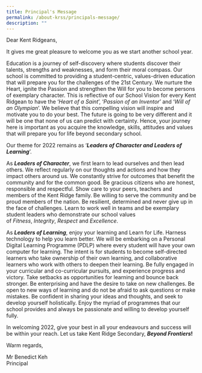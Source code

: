 ```yaml
---
title: Principal's Message
permalink: /about-krss/principals-message/
description: ""
---
```

Dear Kent Ridgeans,

It gives me great pleasure to welcome you as we start another school year.

Education is a journey of self-discovery where students discover their talents, strengths and weaknesses, and form their moral compass. Our school is committed to providing a student-centric, values-driven education that will prepare you for the challenges of the 21st Century. We nurture the Heart, ignite the Passion and strengthen the Will for you to become persons of exemplary character. This is reflective of our School Vision for every Kent Ridgean to have the ‘_Heart of a Saint_’, ‘_Passion of an Inventor_’ and ‘_Will of an Olympian_’. We believe that this compelling vision will inspire and motivate you to do your best. The future is going to be very different and it will be one that none of us can predict with certainty. Hence, your journey here is important as you acquire the knowledge, skills, attitudes and values that will prepare you for life beyond secondary school.

Our theme for 2022 remains as ‘***Leaders of Character and Leaders of Learning***’.

As **_Leaders of Character_**, we first learn to lead ourselves and then lead others. We reflect regularly on our thoughts and actions and how they impact others around us. We constantly strive for outcomes that benefit the community and for the common good. Be gracious citizens who are honest, responsible and respectful. Show care to your peers, teachers and members of the Kent Ridge family. Be willing to serve the community and be proud members of the nation. Be resilient, determined and never give up in the face of challenges. Learn to work well in teams and be exemplary student leaders who demonstrate our school values of _Fitness_, _Integrity_, _Respect_ and _Excellence_.

As **_Leaders of Learning_**, enjoy your learning and Learn for Life. Harness technology to help you learn better. We will be embarking on a Personal Digital Learning Programme (PDLP) where every student will have your own computer for learning. The intent is for students to become self-directed learners who take ownership of their own learning, and collaborative learners who work with others to deepen their learning. Be fully engaged in your curricular and co-curricular pursuits, and experience progress and victory. Take setbacks as opportunities for learning and bounce back stronger. Be enterprising and have the desire to take on new challenges. Be open to new ways of learning and do not be afraid to ask questions or make mistakes. Be confident in sharing your ideas and thoughts, and seek to develop yourself holistically. Enjoy the myriad of programmes that our school provides and always be passionate and willing to develop yourself fully.

In welcoming 2022, give your best in all your endeavours and success will be within your reach. Let us take Kent Ridge Secondary, **_Beyond Frontiers_!**

Warm regards,

Mr Benedict Keh  
Principal